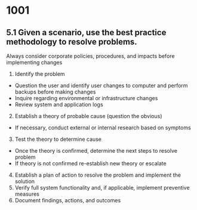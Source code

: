 # 1001

## 5.1 Given a scenario, use the best practice methodology to resolve problems.
Always consider corporate policies, procedures, and impacts before implementing changes
1. Identify the problem
- Question the user and identify user changes to computer and perform backups before making changes
- Inquire regarding environmental or infrastructure changes
- Review system and application logs
2. Establish a theory of probable cause (question the obvious)
- If necessary, conduct external or internal research based on symptoms
3. Test the theory to determine cause
- Once the theory is confirmed, determine the next steps to resolve problem
- If theory is not confirmed re-establish new theory or escalate
4. Establish a plan of action to resolve the problem and implement the solution
5. Verify full system functionality and, if applicable, implement preventive measures
6. Document findings, actions, and outcomes


